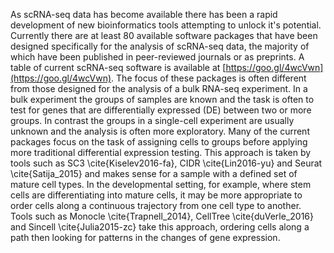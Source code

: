 As scRNA-seq data has become available there has been a rapid development of new bioinformatics tools
attempting to unlock it's potential. Currently there are at least 80 available software packages that
have been designed specifically for the analysis of scRNA-seq data, the majority of which have been published
in peer-reviewed journals or as preprints. A table of current scRNA-seq software is available at [https://goo.gl/4wcVwn](https://goo.gl/4wcVwn).
The focus of these packages is often different from those
designed for the analysis of a bulk RNA-seq experiment. In a bulk experiment the groups of samples are known
and the task is often to test for genes that are differentially expressed (DE) between two or more groups. In contrast the groups
in a single-cell experiment are usually unknown and the analysis is often more exploratory. Many of the
current packages focus on the task of assigning cells to groups before applying more traditional differential expression testing. This approach is taken by tools such as SC3 \cite{Kiselev2016-fa}, CIDR \cite{Lin2016-yu} and Seurat \cite{Satija_2015} and makes sense for a sample with a defined set of mature cell types. In the developmental setting, for example, where stem cells are differentiating into mature cells, it may be more appropriate
to order cells along a continuous trajectory from one cell type to another. Tools such as Monocle \cite{Trapnell_2014}, CellTree \cite{duVerle_2016} and 
Sincell \cite{Julia2015-zc} take this approach, ordering cells along a path then looking for patterns in the changes of gene expression.